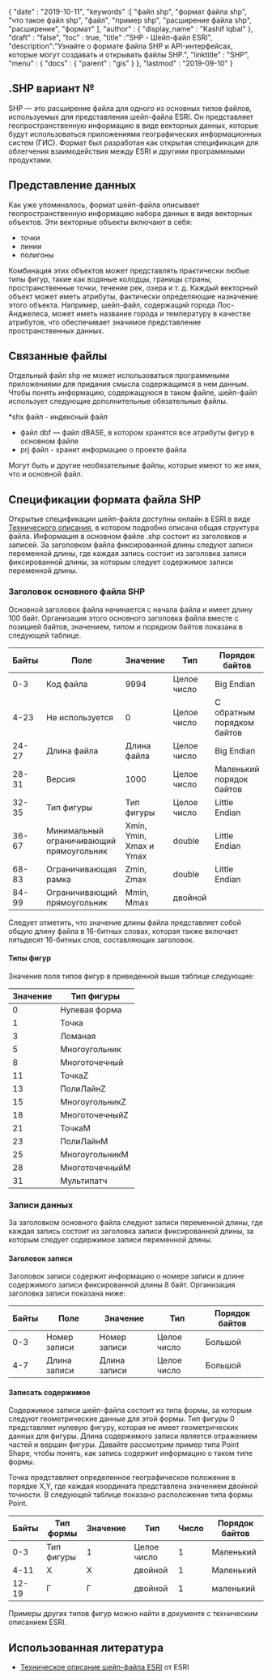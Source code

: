 {
  "date" : "2019-10-11",
  "keywords" :[ "файл shp", "формат файла shp", "что такое файл shp", "файл", "пример shp", "расширение файла shp", "расширение", "формат" ],
  "author" : {
    "display_name" : "Kashif Iqbal"
},
  "draft" : "false",
  "toc" : true,
  "title" :"SHP - Шейп-файл ESRI",
  "description":"Узнайте о формате файла SHP и API-интерфейсах, которые могут создавать и открывать файлы SHP.",
  "linktitle" : "SHP",
  "menu" : {
    "docs" : {
      "parent" : "gis"
}
},
  "lastmod" : "2019-09-10"
}

## .SHP вариант №

SHP — это расширение файла для одного из основных типов файлов, используемых для представления шейп-файла ESRI. Он представляет геопространственную информацию в виде векторных данных, которые будут использоваться приложениями географических информационных систем (ГИС). Формат был разработан как открытая спецификация для облегчения взаимодействия между ESRI и другими программными продуктами.

## Представление данных

Как уже упоминалось, формат шейп-файла описывает геопространственную информацию набора данных в виде векторных объектов. Эти векторные объекты включают в себя:

* точки
* линии
* полигоны

Комбинация этих объектов может представлять практически любые типы фигур, такие как водяные колодцы, границы страны, пространственные точки, течение рек, озера и т. д. Каждый векторный объект может иметь атрибуты, фактически определяющие назначение этого объекта. Например, шейп-файл, содержащий города Лос-Анджелеса, может иметь название города и температуру в качестве атрибутов, что обеспечивает значимое представление пространственных данных.

## Связанные файлы

Отдельный файл shp не может использоваться программными приложениями для придания смысла содержащимся в нем данным. Чтобы понять информацию, содержащуюся в таком файле, шейп-файл использует следующие дополнительные обязательные файлы.

*shx файл - индексный файл
* файл dbf — файл dBASE, в котором хранятся все атрибуты фигур в основном файле
* prj файл - хранит информацию о проекте файла

Могут быть и другие необязательные файлы, которые имеют то же имя, что и основной файл.

## Спецификации формата файла SHP

Открытые спецификации шейп-файла доступны онлайн в ESRI в виде [Технического описания](https://www.esri.com/content/dam/esrisites/sitecore-archive/Files/Pdfs/library/whitepapers/pdfs/shapefile.pdf), в котором подробно описана общая структура файла. Информация в основном файле .shp состоит из заголовков и записей. За заголовком файла фиксированной длины следуют записи переменной длины, где каждая запись состоит из заголовка записи фиксированной длины, за которым следует содержимое записи переменной длины.

### Заголовок основного файла SHP

Основной заголовок файла начинается с начала файла и имеет длину 100 байт. Организация этого основного заголовка файла вместе с позицией байтов, значением, типом и порядком байтов показана в следующей таблице.


|Байты|Поле|Значение|Тип|Порядок байтов
---|---|---|---|---|
|0-3|Код файла|9994|Целое число|Big Endian
|4-23|Не используется|0|Целое число|С обратным порядком байтов
|24-27|Длина файла|Длина файла|Целое число|Big Endian
|28-31|Версия|1000|Целое число|Маленький порядок байтов
|32-35|Тип фигуры|Тип фигуры|Целое число|Little Endian
|36-67|Минимальный ограничивающий прямоугольник|Xmin, Ymin, Xmax и Ymax|double|Little Endian
|68-83|Ограничивающая рамка|Zmin, Zmax|double|Little Endian
|84-99|Ограничивающий прямоугольник|Mmin, Mmax|двойной|

Следует отметить, что значение длины файла представляет собой общую длину файла в 16-битных словах, которая также включает пятьдесят 16-битных слов, составляющих заголовок.

#### Типы фигур

Значения поля типов фигур в приведенной выше таблице следующие:


|Значение|Тип фигуры
---|---|
|0|Нулевая форма
|1|Точка
|3|Ломаная
|5|Многоугольник
|8|Многоточечный
|11|ТочкаZ
|13|ПолиЛайнZ
|15|МногоугольникZ
|18|МноготочечныйZ
|21|ТочкаМ
|23|ПолиЛайнМ
|25|МногоугольникM
|28|МноготочечныйM
|31|Мультипатч

### Записи данных ###

За заголовком основного файла следуют записи переменной длины, где каждая запись состоит из заголовка записи фиксированной длины, за которым следует содержимое записи переменной длины.

#### Заголовок записи ####

Заголовок записи содержит информацию о номере записи и длине содержимого записи фиксированной длины 8 байт. Организация заголовка записи показана ниже:


|Байты|Поле|Значение|Тип|Порядок байтов
---|---|---|---|---|
|0-3|Номер записи|Номер записи|Целое число|Большой
|4-7|Длина записи|Длина записи|Целое число|Большой

#### Записать содержимое ####

Содержимое записи шейп-файла состоит из типа формы, за которым следуют геометрические данные для этой формы. Тип фигуры 0 представляет нулевую фигуру, которая не имеет геометрических данных для фигуры. Длина содержимого записи является отражением частей и вершин фигуры. Давайте рассмотрим пример типа Point Shape, чтобы понять, как запись содержит информацию о таком типе формы.

Точка представляет определенное географическое положение в порядке X,Y, где каждая координата представлена значением двойной точности. В следующей таблице показано расположение типа формы Point.


|Байты|Тип формы|Значение|Тип|Число|Порядок байтов
---|---|---|---|---|---|
|0-3|Тип фигуры|1|Целое число|1|Маленький
|4-11|X|X|двойной|1|Маленький
|12-19|Г|Г|двойной|1|маленький

Примеры других типов фигур можно найти в документе с техническим описанием ESRI.

## Использованная литература ##

* [Техническое описание шейп-файла ESRI](https://www.esri.com/content/dam/esrisites/sitecore-archive/Files/Pdfs/library/whitepapers/pdfs/shapefile.pdf) от ESRI

